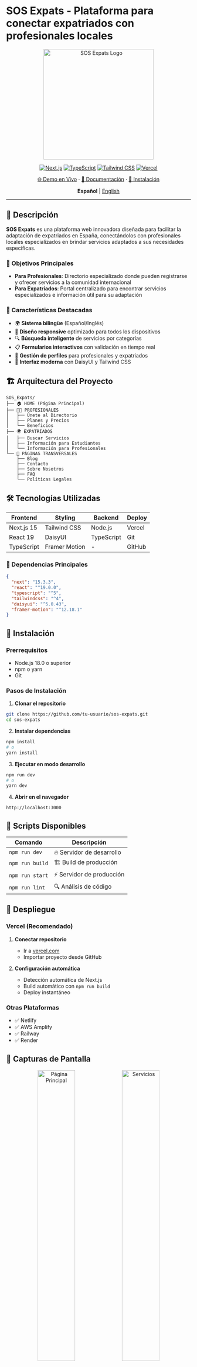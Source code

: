 # SOS Expats - Plataforma para conectar expatriados con profesionales locales

<div align="center">
  <img src="./public/assets/logos/logo_sos_expats.png" alt="SOS Expats Logo" width="300"/>
</div>

<div align="center">

[![Next.js](https://img.shields.io/badge/Next.js-15.3.3-black?style=for-the-badge&logo=next.js)](https://nextjs.org/)
[![TypeScript](https://img.shields.io/badge/TypeScript-5-blue?style=for-the-badge&logo=typescript)](https://www.typescriptlang.org/)
[![Tailwind CSS](https://img.shields.io/badge/Tailwind_CSS-4-38B2AC?style=for-the-badge&logo=tailwind-css)](https://tailwindcss.com/)
[![Vercel](https://img.shields.io/badge/Vercel-000000?style=for-the-badge&logo=vercel)](https://vercel.com/)

[🌐 Demo en Vivo](https://sos-expats.vercel.app) · [📄 Documentación](#documentación) · [🚀 Instalación](#instalación)

**Español** | [English](./README_EN.md)

</div>

---

## 📖 Descripción

**SOS Expats** es una plataforma web innovadora diseñada para facilitar la adaptación de expatriados en España, conectándolos con profesionales locales especializados en brindar servicios adaptados a sus necesidades específicas.

### 🎯 Objetivos Principales

- **Para Profesionales**: Directorio especializado donde pueden registrarse y ofrecer servicios a la comunidad internacional
- **Para Expatriados**: Portal centralizado para encontrar servicios especializados e información útil para su adaptación

### 🌟 Características Destacadas

- 🌍 **Sistema bilingüe** (Español/Inglés)
- 📱 **Diseño responsive** optimizado para todos los dispositivos
- 🔍 **Búsqueda inteligente** de servicios por categorías
- 📋 **Formularios interactivos** con validación en tiempo real
- 👥 **Gestión de perfiles** para profesionales y expatriados
- 🎨 **Interfaz moderna** con DaisyUI y Tailwind CSS

## 🏗️ Arquitectura del Proyecto

```
SOS_Expats/
├── 🏠 HOME (Página Principal)
├── 👨‍💼 PROFESIONALES
│   ├── Únete al Directorio
│   ├── Planes y Precios
│   └── Beneficios
├── 🌍 EXPATRIADOS
│   ├── Buscar Servicios
│   ├── Información para Estudiantes
│   └── Información para Profesionales
└── 📄 PÁGINAS TRANSVERSALES
    ├── Blog
    ├── Contacto
    ├── Sobre Nosotros
    ├── FAQ
    └── Políticas Legales
```

## 🛠️ Tecnologías Utilizadas

<div align="center">

| Frontend | Styling | Backend | Deploy |
|----------|---------|---------|--------|
| Next.js 15 | Tailwind CSS | Node.js | Vercel |
| React 19 | DaisyUI | TypeScript | Git |
| TypeScript | Framer Motion | - | GitHub |

</div>

### 🔧 Dependencias Principales

```json
{
  "next": "15.3.3",
  "react": "^19.0.0",
  "typescript": "^5",
  "tailwindcss": "^4",
  "daisyui": "^5.0.43",
  "framer-motion": "^12.18.1"
}
```

## 🚀 Instalación

### Prerrequisitos

- Node.js 18.0 o superior
- npm o yarn
- Git

### Pasos de Instalación

1. **Clonar el repositorio**

```bash
git clone https://github.com/tu-usuario/sos-expats.git
cd sos-expats
```

2. **Instalar dependencias**

```bash
npm install
# o
yarn install
```

3. **Ejecutar en modo desarrollo**

```bash
npm run dev
# o
yarn dev
```

4. **Abrir en el navegador**

```
http://localhost:3000
```

## 📜 Scripts Disponibles

| Comando | Descripción |
|---------|-------------|
| `npm run dev` | 🔥 Servidor de desarrollo |
| `npm run build` | 🏗️ Build de producción |
| `npm run start` | ⚡ Servidor de producción |
| `npm run lint` | 🔍 Análisis de código |

## 🚀 Despliegue

### Vercel (Recomendado)

1. **Conectar repositorio**
   - Ir a [vercel.com](https://vercel.com)
   - Importar proyecto desde GitHub

2. **Configuración automática**
   - Detección automática de Next.js
   - Build automático con `npm run build`
   - Deploy instantáneo

### Otras Plataformas

- ✅ Netlify
- ✅ AWS Amplify  
- ✅ Railway
- ✅ Render

## 📱 Capturas de Pantalla

<div align="center">
  <img src="./docs/screenshot-home.png" alt="Página Principal" width="45%"/>
  <img src="./docs/screenshot-services.png" alt="Servicios" width="45%"/>
</div>

## 🎓 Información Académica

Este proyecto ha sido desarrollado como **Trabajo Final** de la asignatura de **Marketing Analytics** del:

**Máster en Marketing Digital y Analytics + Máster en IA Empresarial**  
🏫 **Escuela ENEB**  
📅 **Junio 2025**

### 📚 Competencias Desarrolladas

- ✅ Desarrollo web con tecnologías modernas
- ✅ Diseño UX/UI centrado en el usuario
- ✅ Implementación de analytics y métricas
- ✅ Estrategias de marketing digital
- ✅ Aplicación de IA en el desarrollo web

## 🤝 Contribución

Las contribuciones son bienvenidas. Para contribuir:

1. Fork el proyecto
2. Crear una rama feature (`git checkout -b feature/AmazingFeature`)
3. Commit los cambios (`git commit -m 'Add AmazingFeature'`)
4. Push a la rama (`git push origin feature/AmazingFeature`)
5. Abrir un Pull Request

## 📄 Licencia

Este proyecto está bajo la Licencia MIT. Ver `LICENSE` para más detalles.

## 👨‍💻 Autor

**Araceli Fradejas Muñoz**
- 📧 Email: araceli.fradejas@gmail.com
- 💼 LinkedIn: [araceli-fradejas-munoz-transformaciondigital](https://www.linkedin.com/in/araceli-fradejas-munoz-transformaciondigital/)
- 🐙 GitHub: [AraceliFradejas](https://github.com/AraceliFradejas)

---

<div align="center">
  <p>⭐ ¡Dale una estrella si te gustó el proyecto! ⭐</p>
  <p>Desarrollado con ❤️ para la comunidad de expatriados</p>
</div>

---

<div align="center">
  <a href="README.md">🇪🇸 Español</a> • 
  <a href="README-EN.md">🇺🇸 English</a>
</div>

